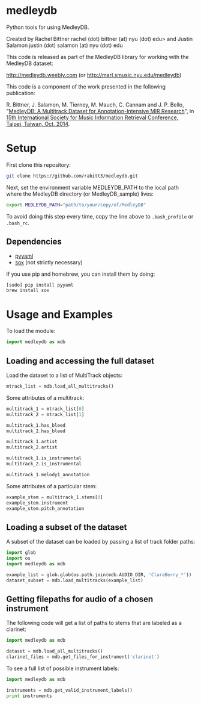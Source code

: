 medleydb
========

Python tools for using MedleyDB.

Created by Rachel Bittner rachel (dot) bittner (at) nyu (dot) edu>
and Justin Salamon justin (dot) salamon (at) nyu (dot) edu

This code is released as part of the MedleyDB library for working
with the MedleyDB dataset: 

http://medleydb.weebly.com
(or http://marl.smusic.nyu.edu/medleydb)

This code is a component of the work presented in the following publication:

R. Bittner, J. Salamon, M. Tierney, M. Mauch, C. Cannam and J. P. Bello,
"[MedleyDB: A Multitrack Dataset for Annotation-Intensive MIR Research](http://marl.smusic.nyu.edu/medleydb_webfiles/bittner_medleydb_ismir2014.pdf)", in
[15th International Society for Music Information Retrieval Conference,
Taipei, Taiwan, Oct. 2014](http://www.terasoft.com.tw/conf/ismir2014/).

Setup
========
First clone this repository:
```bash
git clone https://github.com/rabitt3/medleydb.git
```
Next, set the environment variable MEDLEYDB_PATH to the local path where
the MedleyDB directory (or MedleyDB_sample) lives:
```bash
export MEDLEYDB_PATH="path/to/your/copy/of/MedleyDB"
```
To avoid doing this step every time, copy the line above to ```.bash_profile```
or ```.bash_rc```.


Dependencies
---------
* [pyyaml](http://pyyaml.org/)
* [sox](http://sox.sourceforge.net/) (not strictly necessary)

If you use pip and homebrew, you can install them by doing:
```
[sudo] pip install pyyaml
brew install sox
```

Usage and Examples
========
To load the module:
```python
import medleydb as mdb
```

Loading and accessing the full dataset
------------
Load the dataset to a list of MultiTrack objects:
```python
mtrack_list = mdb.load_all_multitracks()
```

Some attributes of a multitrack:
```python
multitrack_1 = mtrack_list[0]
multitrack_2 = mtrack_list[1]

multitrack_1.has_bleed
multitrack_2.has_bleed

multitrack_1.artist
multitrack_2.artist

multitrack_1.is_instrumental
multitrack_2.is_instrumental

multitrack_1.melody1_annotation
```

Some attributes of a particular stem:
```python
example_stem = multitrack_1.stems[0]
example_stem.instrument
example_stem.pitch_annotation
```

Loading a subset of the dataset
-------------
A subset of the dataset can be loaded by passing a list of track folder paths:
```python
import glob
import os
import medleydb as mdb

example_list = glob.glob(os.path.join(mdb.AUDIO_DIR, 'ClaraBerry_*'))
dataset_subset = mdb.load_multitracks(example_list)
```

Getting filepaths for audio of a chosen instrument
---------------
The following code will get a list of paths to stems that are labeled as a clarinet:
```python
import medleydb as mdb

dataset = mdb.load_all_multitracks()
clarinet_files = mdb.get_files_for_instrument('clarinet')
```
To see a full list of possible instrument labels:
```python
import medleydb as mdb

instruments = mdb.get_valid_instrument_labels()
print instruments
```
